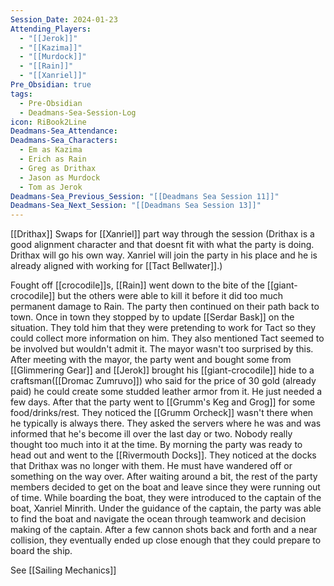 ```yaml
---
Session_Date: 2024-01-23
Attending_Players:
  - "[[Jerok]]"
  - "[[Kazima]]"
  - "[[Murdock]]"
  - "[[Rain]]"
  - "[[Xanriel]]"
Pre_Obsidian: true
tags:
  - Pre-Obsidian
  - Deadmans-Sea-Session-Log
icon: RiBook2Line
Deadmans-Sea_Attendance: 
Deadmans-Sea_Characters:
  - Em as Kazima
  - Erich as Rain
  - Greg as Drithax
  - Jason as Murdock
  - Tom as Jerok
Deadmans-Sea_Previous_Session: "[[Deadmans Sea Session 11]]"
Deadmans-Sea_Next_Session: "[[Deadmans Sea Session 13]]"
---
```


[[Drithax]] Swaps for [[Xanriel]] part way through the session
(Drithax is a good alignment character and that doesnt fit with what the party is doing. Drithax will go his own way. Xanriel will join the party in his place and he is already aligned with working for [[Tact Bellwater]].)




Fought off [[crocodile]]s, [[Rain]] went down to the bite of the [[giant-crocodile]] but the others were able to kill it before it did too much permanent damage to Rain. The party then continued on their path back to town. Once in town they stopped by to update [[Serdar Bask]] on the situation. They told him that they were pretending to work for Tact so they could collect more information on him. They also mentioned Tact seemed to be involved but wouldn't admit it. The mayor wasn't too surprised by this. After meeting with the mayor, the party went and bought some from [[Glimmering Gear]] and [[Jerok]] brought his [[giant-crocodile]] hide to a craftsman([[Dromac Zumruvo]]) who said for the price of 30 gold (already paid) he could create some studded leather armor from it. He just needed a few days. After that the party went to [[Grumm's Keg and Grog]] for some food/drinks/rest. They noticed the [[Grumm Orcheck]] wasn't there when he typically is always there. They asked the servers where he was and was informed that he's become ill over the last day or two. Nobody really thought too much into it at the time. By morning the party was ready to head out and went to the [[Rivermouth Docks]]. They noticed at the docks that Drithax was no longer with them. He must have wandered off or something on the way over. After waiting around a bit, the rest of the party members decided to get on the boat and leave since they were running out of time. While boarding the boat, they were introduced to the captain of the boat, Xanriel Minrith. Under the guidance of the captain, the party was able to find the boat and navigate the ocean through teamwork and decision making of the captain. After a few cannon shots back and forth and a near collision, they eventually ended up close enough that they could prepare to board the ship.

See [[Sailing Mechanics]]

